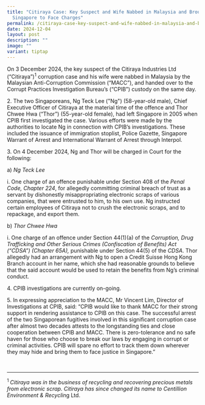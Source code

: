 ```yaml
---
title: "Citiraya Case: Key Suspect and Wife Nabbed in Malaysia and Brought to
  Singapore to Face Charges"
permalink: /citiraya-case-key-suspect-and-wife-nabbed-in-malaysia-and-brought-to-singapore-to-face-charges/
date: 2024-12-04
layout: post
description: ""
image: ""
variant: tiptap
---
```

<p>On 3 December 2024, the key suspect of the Citiraya Industries Ltd (“Citiraya”)<sup>1</sup> corruption
case and his wife were nabbed in Malaysia by the Malaysian Anti-Corruption
Commission (“MACC”), and handed over to the Corrupt Practices Investigation
Bureau’s (“CPIB”) custody on the same day.</p>
<p></p>
<p>2. The two Singaporeans, Ng Teck Lee ("Ng") (58-year-old male), Chief
Executive Officer of Citiraya at the material time of the offence and Thor
Chwee Hwa (“Thor”) (55-year-old female), had left Singapore in 2005 when
CPIB first investigated the case. Various efforts were made by the authorities
to locate Ng in connection with CPIB’s investigations. These included the
issuance of immigration stoplist, Police Gazette, Singapore Warrant of
Arrest and International Warrant of Arrest through Interpol.</p>
<p></p>
<p>3.&nbsp;On 4 December 2024, Ng and Thor will be charged in Court for the
following:</p>
<p></p>
<p>a)&nbsp;<em>Ng Teck Lee</em>
</p>
<p></p>
<p>i.&nbsp;One charge of an offence punishable under Section 408 of the <em>Penal Code, Chapter 224</em>,
for allegedly committing criminal breach of trust as a servant by dishonestly
misappropriating electronic scraps of various companies, that were entrusted
to him, to his own use. Ng instructed certain employees of Citiraya not
to crush the electronic scraps, and to repackage, and export them.</p>
<p></p>
<p></p>
<p>b)&nbsp;<em>Thor Chwee Hwa</em>
</p>
<p></p>
<p>i. One charge of an offence under Section 44(1)(a) of the <em>Corruption, Drug Trafficking and Other Serious Crimes (Confiscation of Benefits) Act (“CDSA”) (Chapter 65A), </em>punishable
under Section 44(5) of the <em>CDSA</em>. Thor allegedly had an arrangement
with Ng to open a Credit Suisse Hong Kong Branch account in her name, which
she had reasonable grounds to believe that the said account would be used
to retain the benefits from Ng’s criminal conduct.</p>
<p></p>
<p>4.&nbsp;CPIB investigations are currently on-going.</p>
<p></p>
<p>5.&nbsp;In expressing appreciation to the MACC, Mr Vincent Lim, Director
of Investigations at CPIB, said: “CPIB would like to thank MACC for their
strong support in rendering assistance to CPIB on this case. The successful
arrest of the two Singaporean fugitives involved in this significant corruption
case after almost two decades attests to the longstanding ties and close
cooperation between CPIB and MACC. There is zero-tolerance and no safe
haven for those who choose to break our laws by engaging in corrupt or
criminal activities. CPIB will spare no effort to track them down wherever
they may hide and bring them to face justice in Singapore.”&nbsp; &nbsp;&nbsp;</p>
<p>
<br>
</p>
<hr>
<p><sup>1 </sup><em>Citiraya was in the business of recycling and recovering precious metals from electronic scrap. Citiraya has since changed its name to Centillion Environment &amp; Recyclin</em>g
Ltd.</p>